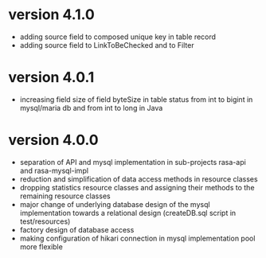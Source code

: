 # version 4.1.0
- adding source field to composed unique key in table record
- adding source field to LinkToBeChecked and to Filter

# version 4.0.1
- increasing field size of field byteSize in table status from int to bigint in mysql/maria db and from int to long in Java

# version 4.0.0
- separation of API and mysql implementation in sub-projects rasa-api and rasa-mysql-impl
- reduction and simplification of data access methods in resource classes
- dropping statistics resource classes and assigning their methods to the remaining resource classes
- major change of underlying database design of the mysql implementation towards a relational design (createDB.sql script in test/resources)
- factory design of database access
- making configuration of hikari connection in mysql implementation pool more flexible    